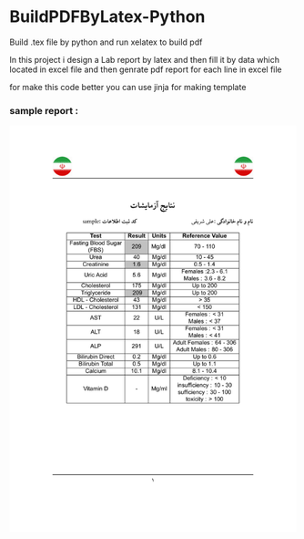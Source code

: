# BuildPDFByLatex-Python
Build .tex file by python and run xelatex to build pdf

In this project i design a Lab report by latex and then fill it by data which located in excel file and then genrate pdf report for each line in excel file

for make this code better you can use jinja for making template

### sample report :
<img src="https://github.com/alisharifi2000/BuildPDFByLatex-Python/blob/master/sample.png"/>
